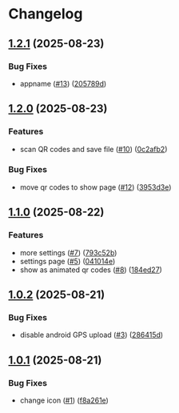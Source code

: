 # Changelog

## [1.2.1](https://github.com/hhanh00/animated-qr/compare/animated_qr-v1.2.0...animated_qr-v1.2.1) (2025-08-23)


### Bug Fixes

* appname ([#13](https://github.com/hhanh00/animated-qr/issues/13)) ([205789d](https://github.com/hhanh00/animated-qr/commit/205789dbe655b74919ef34d72e6ffa5fb15ad416))

## [1.2.0](https://github.com/hhanh00/animated-qr/compare/animated_qr-v1.1.0...animated_qr-v1.2.0) (2025-08-23)


### Features

* scan QR codes and save file ([#10](https://github.com/hhanh00/animated-qr/issues/10)) ([0c2afb2](https://github.com/hhanh00/animated-qr/commit/0c2afb2f9937756886f743be4f1ac2cc33fa7da1))


### Bug Fixes

* move qr codes to show page ([#12](https://github.com/hhanh00/animated-qr/issues/12)) ([3953d3e](https://github.com/hhanh00/animated-qr/commit/3953d3e9176db7b4bd5adeb876e95db63aaa2a24))

## [1.1.0](https://github.com/hhanh00/animated-qr/compare/animated_qr-v1.0.2...animated_qr-v1.1.0) (2025-08-22)


### Features

* more settings ([#7](https://github.com/hhanh00/animated-qr/issues/7)) ([793c52b](https://github.com/hhanh00/animated-qr/commit/793c52b81a96a832ad4f94a4f286da3d15ebf0e5))
* settings page ([#5](https://github.com/hhanh00/animated-qr/issues/5)) ([041014e](https://github.com/hhanh00/animated-qr/commit/041014e3cf866bdb688045ddac7ff55283774f2a))
* show as animated qr codes ([#8](https://github.com/hhanh00/animated-qr/issues/8)) ([184ed27](https://github.com/hhanh00/animated-qr/commit/184ed279d0c45f4a396b83c3df39a6376c1fb751))

## [1.0.2](https://github.com/hhanh00/animated-qr/compare/animated_qr-v1.0.1...animated_qr-v1.0.2) (2025-08-21)


### Bug Fixes

* disable android GPS upload ([#3](https://github.com/hhanh00/animated-qr/issues/3)) ([286415d](https://github.com/hhanh00/animated-qr/commit/286415dcab269c3fa2e3484551026cd4b56d2d23))

## [1.0.1](https://github.com/hhanh00/animated-qr/compare/animated_qr-v1.0.0...animated_qr-v1.0.1) (2025-08-21)


### Bug Fixes

* change icon ([#1](https://github.com/hhanh00/animated-qr/issues/1)) ([f8a261e](https://github.com/hhanh00/animated-qr/commit/f8a261e3dd1411e88ce841128e950ce8762dfc8b))
